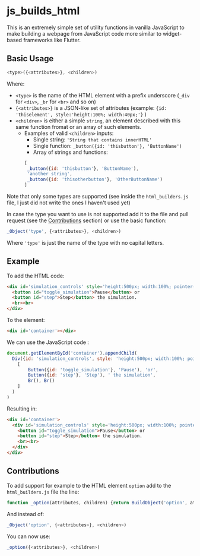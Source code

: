 # js_builds_html

This is an extremely simple set of utility functions in vanilla JavaScript to make building a webpage from JavaScript code more similar to widget-based frameworks like Flutter. 

## Basic Usage

```javascript
<type>({<attributes>}, <children>)
```

Where:
 - ```<type>``` is the name of the HTML element with a prefix underscore (```_div``` for ```<div>```, ```_br``` for ```<br>``` and so on)
 - ```{<attributes>}``` is a JSON-like set of attributes (example: ```{id: 'thiselement', style:'height:100%; width:40px;'}``` )
 - ```<children>``` is either a simple ```string```, an element described with this same function fromat or an array of such elements.
     - Examples of valid ```<children>``` inputs:
         - Single string: ```'String that contains innerHTML'```
         - Single function: ``` _button({id: 'thisbutton'}, 'ButtonName') ```
         - Array of strings and functions:
         ```javascript
         [
          _button({id: 'thisbutton'}, 'ButtonName'),
          'another string',
          _button({id: 'thisotherbutton'}, 'OtherButtonName')
         ]
         ```
 
Note that only some types are supported (see inside the ```html_builders.js``` file, I just did not write the ones I haven't used yet)

In case the type you want to use is not supported add it to the file and pull request (see the [Contributions](#contributions) section) or use the basic function:

```javascript
_Object('type', {<attributes>}, <children>)
```
Where ```'type'``` is just the name of the type with no capital letters.

## Example

To add the HTML code:

```html
<div id='simulation_controls' style='height:500px; width:100%; pointer-events:painted;'>
  <button id="toggle_simulation">Pause</button> or 
  <button id="step">Step</button> the simulation.
  <br><br>
</div>
```

To the element:

```html
<div id='container'></div>
```

We can use the JavaScript code :

```javascript
document.getElementById('container').appendChild(
  Div({id: 'simulation_controls', style: 'height:500px; width:100%; pointer-events:painted;'},
    [
        Button({id: 'toggle_simulation'}, 'Pause'), 'or',
        Button({id: 'step'}, 'Step'), ' the simulation',
        Br(), Br()
    ]
  )
)
```

Resulting in:

```html
<div id='container'>
  <div id='simulation_controls' style='height:500px; width:100%; pointer-events:painted;'>
    <button id="toggle_simulation">Pause</button> or 
    <button id="step">Step</button> the simulation.
    <br><br>
  </div>
</div>
```

## Contributions

To add support for example to the HTML element ```option``` add to the ```html_builders.js``` file the line:

```javascript
function _option(attributes, children) {return BuildObject('option', attributes, children)}
```

And instead of:

```javascript
_Object('option', {<attributes>}, <children>)
```

You can now use:

```javascript
_option({<attributes>}, <children>)
```
